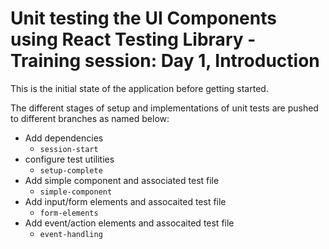 # Unit testing the UI Components using React Testing Library - Training session: Day 1, Introduction 

This is the initial state of the application before getting started.

The different stages of setup and implementations of unit tests are pushed to different branches as named below:

* Add dependencies
    * `session-start`
* configure test utilities
    * `setup-complete`
* Add simple component and associated test file
    * `simple-component`
* Add input/form elements and assocaited test file
    * `form-elements`
* Add event/action elements and assocaited test file
    * `event-handling`

